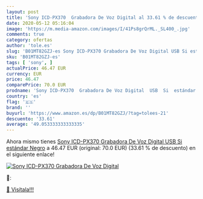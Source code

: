 ```yaml
---
layout: post
title: 'Sony ICD-PX370  Grabadora De Voz Digital al 33.61 % de descuento'
date: 2020-05-12 05:16:04
image: 'https://m.media-amazon.com/images/I/41Ps8grQrML._SL400_.jpg'
comments: true
category: ofertas
author: 'tole.es'
slug: 'B01MT82GZJ-es Sony ICD-PX370 Grabadora De Voz Digital USB Si estándar Negro'
sku: 'B01MT82GZJ-es'
tags: [ 'sony', ]
actualPrice: 46.47 EUR
currency: EUR
price: 46.47
comparePrice: 70.0 EUR
prodname: 'Sony ICD-PX370  Grabadora De Voz Digital  USB  Si  estándar  Negro'
country: 'es'
flag: '🇪🇸'
brand: ''
buyurl: 'https://www.amazon.es/dp/B01MT82GZJ/?tag=tolees-21'
descuento: '33.61'
average: '49.053333333333335'
---
```


Ahora mismo tienes [Sony ICD-PX370  Grabadora De Voz Digital  USB  Si  estándar  Negro](https://www.amazon.es/dp/B01MT82GZJ/?tag=tolees-21) a 46.47 EUR (original: 70.0 EUR) (33.61 %  de descuento) en el siguiente enlace!

[![Sony ICD-PX370  Grabadora De Voz Digital](https://m.media-amazon.com/images/I/41Ps8grQrML._SL400_.jpg)](https://www.amazon.es/dp/B01MT82GZJ/?tag=tolees-21)

🔎:


[🛒 Visítala!!!](https://www.amazon.es/dp/B01MT82GZJ/?tag=tolees-21)
